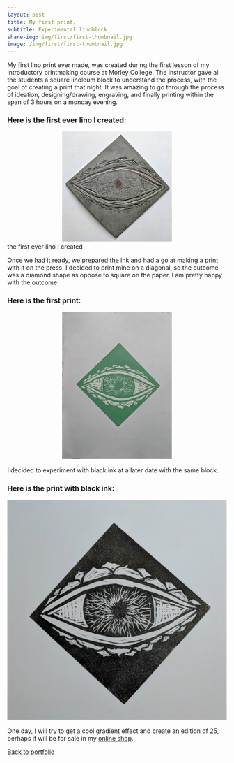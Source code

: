```yaml
---
layout: post
title: My first print.
subtitle: Experimental linoblock 
share-img: img/first/first-thumbnail.jpg
image: /img/first/first-thumbnail.jpg
---
```


My first lino print ever made, was created during the first lesson of my introductory printmaking course at Morley College. The instructor gave all the students a square linoleum block to understand the process, with the goal of creating a print that night. It was amazing to go through the process of ideation, designing/drawing, engraving, and finally printing within the span of 3 hours on a monday evening. 

### Here is the first ever lino I created:

<div style="text-align:center"><img src="/img/first/first-lino.jpg" width="50%" height="auto" frameBorder="0" /></div>
 <div class="caption">the first ever lino I created</div>

Once we had it ready, we prepared the ink and had a go at making a print with it on the press. I decided to print mine on a diagonal, so the outcome was a diamond shape as oppose to square on the paper. I am pretty happy with the outcome.

### Here is the first print:

<div style="text-align:center"><img src="/img/first/first-print.jpg" width="50%" height="auto" frameBorder="0" /></div>

I decided to experiment with black ink at a later date with the same block.

### Here is the print with black ink:

<div style="text-align:center"><img src="/img/first/first-print-black.jpg" width="100%" height="auto" frameBorder="0" /></div>

One day, I will try to get a cool gradient effect and create an edition of 25, perhaps it will be for sale in my [online shop](https://bodhio.bigcartel.com).

[Back to portfolio](https://bodh.io)
